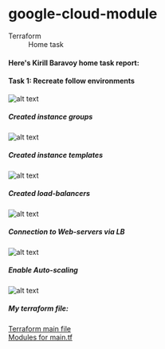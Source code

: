 # google-cloud-module


<dl>
  <dt>Terraform</dt>
  <dd>Home task</dd>
</dl>



#### Here's Kirill Baravoy home task report:
#### Task 1: Recreate follow environments  <br>
![alt text](https://github.com/MNT-Lab/google-cloud-module/blob/kbaravoy/Day%205/img/scheme.png "Scheme")

##### Created instance groups
![alt text](https://github.com/MNT-Lab/google-cloud-module/blob/kbaravoy/Day%205/img/instance_group.png "Instance group")

##### Created instance templates
![alt text](https://github.com/MNT-Lab/google-cloud-module/blob/kbaravoy/Day%205/img/instance_group.png "Instance templates")

##### Created load-balancers
![alt text](https://github.com/MNT-Lab/google-cloud-module/blob/kbaravoy/Day%205/img/lb.png "LB")

##### Connection to Web-servers via LB
![alt text](https://github.com/MNT-Lab/google-cloud-module/blob/kbaravoy/Day%205/img/nginx-via-lb.png "Instance templates")

##### Enable Auto-scaling
![alt text](https://github.com/MNT-Lab/google-cloud-module/blob/kbaravoy/Day%205/img/scaling-on.png "Auto-scaling - ON")


##### My terraform file:
[Terraform main file](https://github.com/MNT-Lab/google-cloud-module/blob/kbaravoy/Day%205/main.tf "Main.tf") <br>
[Modules for main.tf](https://github.com/MNT-Lab/google-cloud-module/blob/kbaravoy/Day%205/networks.tf "networks.tf") <br>
